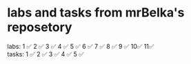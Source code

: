 # labs and tasks from mrBelka's reposetory 
labs: 1 ✅ 2 ✅ 3 ✅ 4 ✅ 5 ✅ 6 ✅ 7 ✅ 8 ✅ 9 ✅ 10✅ 11✅ <br>
tasks: 1 ✅ 2 ✅ 3 ✅ 4 ✅ 5 ✅

